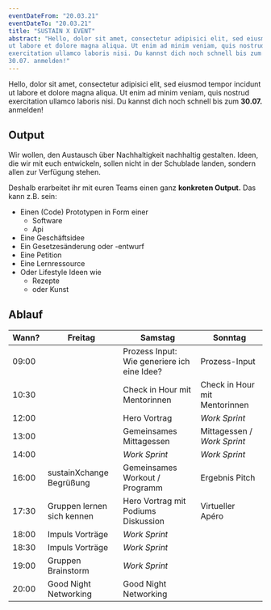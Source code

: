 ```yaml
---
eventDateFrom: "20.03.21"
eventDateTo: "20.03.21"
title: "SUSTAIN X EVENT"
abstract: "Hello, dolor sit amet, consectetur adipisici elit, sed eiusmod tempor incidunt
ut labore et dolore magna aliqua. Ut enim ad minim veniam, quis nostrud
exercitation ullamco laboris nisi. Du kannst dich noch schnell bis zum
30.07. anmelden!"
---
```


Hello, dolor sit amet, consectetur adipisici elit, sed eiusmod tempor incidunt
ut labore et dolore magna aliqua. Ut enim ad minim veniam, quis nostrud
exercitation ullamco laboris nisi. Du kannst dich noch schnell bis zum
**30.07.** anmelden!

## Output

Wir wollen, den Austausch über Nachhaltigkeit nachhaltig gestalten. Ideen, die
wir mit euch entwickeln, sollen nicht in der Schublade landen, sondern allen zur
Verfügung stehen.

Deshalb erarbeitet ihr mit euren Teams einen ganz **konkreten Output.** Das kann
z.B. sein:

- Einen (Code) Prototypen in Form einer
  - Software
  - Api
- Eine Geschäftsidee
- Ein Gesetzesänderung oder -entwurf
- Eine Petition
- Eine Lernressource
- Oder Lifestyle Ideen wie
  - Rezepte
  - oder Kunst

## Ablauf

| Wann? | Freitag                    | Samstag                                     | Sonntag                       |
| ----- | -------------------------- | ------------------------------------------- | ----------------------------- |
| 09:00 |                            | Prozess Input: Wie generiere ich eine Idee? | Prozess-Input                 |
| 10:30 |                            | Check in Hour mit Mentorinnen               | Check in Hour mit Mentorinnen |
| 12:00 |                            | Hero Vortrag                                | _Work Sprint_                 |
| 13:00 |                            | Gemeinsames Mittagessen                     | Mittagessen / _Work Sprint_   |
| 14:00 |                            | _Work Sprint_                               | _Work Sprint_                 |
| 16:00 | sustainXchange Begrüßung   | Gemeinsames Workout / Programm              | Ergebnis Pitch                |
| 17:30 | Gruppen lernen sich kennen | Hero Vortrag mit Podiums Diskussion         | Virtueller Apéro              |
| 18:00 | Impuls Vorträge            | _Work Sprint_                               |                               |
| 18:30 | Impuls Vorträge            | _Work Sprint_                               |                               |
| 19:00 | Gruppen Brainstorm         | _Work Sprint_                               |                               |
| 20:00 | Good Night Networking      | Good Night Networking                       |                               |
